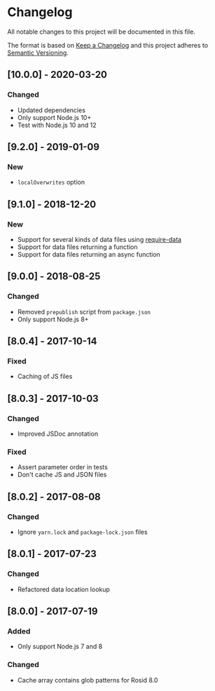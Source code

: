 # Changelog

All notable changes to this project will be documented in this file.

The format is based on [Keep a Changelog](http://keepachangelog.com/en/1.0.0/) and this project adheres to [Semantic Versioning](http://semver.org/spec/v2.0.0.html).

## [10.0.0] - 2020-03-20

### Changed

- Updated dependencies
- Only support Node.js 10+
- Test with Node.js 10 and 12

## [9.2.0] - 2019-01-09

### New

- `localOverwrites` option

## [9.1.0] - 2018-12-20

### New

- Support for several kinds of data files using [require-data](https://github.com/electerious/require-data)
- Support for data files returning a function
- Support for data files returning an async function

## [9.0.0] - 2018-08-25

### Changed

- Removed `prepublish` script from `package.json`
- Only support Node.js 8+

## [8.0.4] - 2017-10-14

### Fixed

- Caching of JS files

## [8.0.3] - 2017-10-03

### Changed

- Improved JSDoc annotation

### Fixed

- Assert parameter order in tests
- Don't cache JS and JSON files

## [8.0.2] - 2017-08-08

### Changed

- Ignore `yarn.lock` and `package-lock.json` files

## [8.0.1] - 2017-07-23

### Changed

- Refactored data location lookup

## [8.0.0] - 2017-07-19

### Added

- Only support Node.js 7 and 8

### Changed

- Cache array contains glob patterns for Rosid 8.0